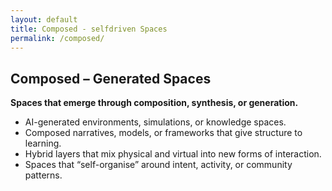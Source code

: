 ```yaml
---
layout: default
title: Composed - selfdriven Spaces
permalink: /composed/
---
```


## Composed – Generated Spaces

**Spaces that emerge through composition, synthesis, or generation.**
- AI-generated environments, simulations, or knowledge spaces.
- Composed narratives, models, or frameworks that give structure to learning.
- Hybrid layers that mix physical and virtual into new forms of interaction.
- Spaces that “self-organise” around intent, activity, or community patterns.